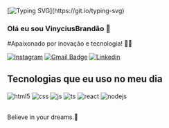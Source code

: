 [![Typing SVG](https://readme-typing-svg.demolab.com?font=Fira+Code&size=25&duration=3000&pause=1000&random=false&width=435&lines=Hello+World+!)](https://git.io/typing-svg)

### Olá eu sou VinyciusBrandão 👋
#Apaixonado por inovação e tecnologia! 👨‍💻


[![Instagram](https://img.shields.io/badge/Instagram-E4405F?style=for-the-badge&logo=instagram&logoColor=white)](https://www.instagram.com/vinnybarboza1/)
[![Gmail Badge](https://img.shields.io/badge/Gmail-D14836?style=for-the-badge&logo=gmail&logoColor=white)](mailto:vinycius.prog@gmail.com)
[![Linkedin](https://img.shields.io/badge/LinkedIn-0077B5?style=for-the-badge&logo=linkedin&logoColor=white)](https://www.linkedin.com/in/vinycius-brandao-463178219/)


## Tecnologias que eu uso no meu dia

<div style="display: inline_block">
  <img align="center" alt="html5" src="https://img.shields.io/badge/HTML5-E34F26?style=for-the-badge&logo=html5&logoColor=white" />
  <img align="center" alt="css" src="https://img.shields.io/badge/CSS3-1572B6?style=for-the-badge&logo=css3&logoColor=white" />
  <img align="center" alt="js" src="https://img.shields.io/badge/JavaScript-F7DF1E?style=for-the-badge&logo=javascript&logoColor=black" />
  <img align="center" alt="ts" src="https://img.shields.io/badge/TypeScript-007ACC?style=for-the-badge&logo=typescript&logoColor=white" />
  <img align="center" alt="react" src="https://img.shields.io/badge/React-20232A?style=for-the-badge&logo=react&logoColor=61DAFB" />
  <img align="center" alt="nodejs" src="https://img.shields.io/badge/Node.js-43853D?style=for-the-badge&logo=node.js&logoColor=white" />
</div><br/>

Believe in your dreams.🙏
